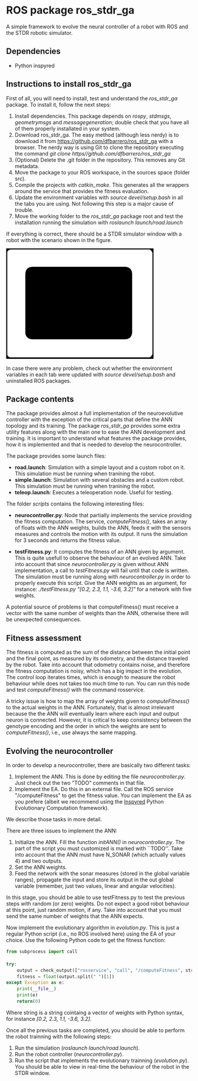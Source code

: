 # ROS package ros_stdr_ga
A simple framework to evolve the neural controller of a robot with ROS and the STDR robotic simulator.

## Dependencies 
* Python inspyred

## Instructions to install ros_stdr_ga
First of all, you will need to install, test and understand the *ros_stdr_ga* package. To install it, follow the next steps:

1. Install dependencies. This package depends on *rospy*, *stdmsgs*, *geometrymsgs* and *messagegeneration*; double check that you have all of them properly installated in your system.
2. Download ros_stdr_ga. The easy method (although less nerdy) is to download it from https://github.com/dfbarrero/ros_stdr_ga with a browser. The nerdy way is using Git to clone the repository executing the command *git clone https//github.com/dfbarrero/ros_stdr_ga*
3. (Optional) Delete the .git folder in the repository. This removes any Git metadata.
4. Move the package to your ROS workspace, in the sources space (folder src).
5. Compile the projects with *catkin_make*. This generates all the wrappers around the service that provides the fitness evaluation.
6. Update the environment variables with *source devel/setup.bash* in all the tabs you are using. Not following this step is a major cause of trouble.
7. Move the working folder to the *ros_stdr_ga* package root and test the installation running the simulation with *roslaunch launch/road.launch*

If everything is correct, there should be a STDR simulator window with a robot with the scenario shown in the figure.

![Map](resources/road.png)

In case there were any problem, check out whether the environment variables in each tab were updated with *source devel/setup.bash* and uninstalled ROS packages.

## Package contents

The package provides almost a full implementation of the neuroevolutive controller with the exception of the critical parts that define the ANN topology and its training. The package *ros_stdr_ga* provides some extra utility features along with the main one to ease the ANN development and training. It is important to understand what features the package provides, how it is implemented and that is needed to develop the neurocontroller.

The package provides some launch files:

* **road.launch**: Simulation with a simple layout and a custom robot on it. This simulation must be running when tranining the robot.
* **simple.launch**: Simulation with several obstacles and a custom robot. This simulation must be running when tranining the robot.
* **teleop.launch**: Executes a teleoperation node. Useful for testing.

The folder *scripts* contains the following interesting files:

* **neurocontroller.py**: Node that partially implements the service providing the fitness computation. The service, *computeFitness()*, takes an array of floats with the ANN weights, builds the ANN, feeds it with the sensors measures and controls the motion with its output. It runs the simulation for 3 seconds and returns the fitness value.

* **testFitness.py**: It computes the fitness of an ANN given by argument. This is quite usefull to observe the behaviour of an evolved ANN. Take into account that since *neurocontroller.py* is given without ANN implementation, a call to *testFitness.py* will fail until that code is written. The simulation must be running along with *neurocontroller.py* in order to properly execute this script. Give the ANN weights as an argument, for instance: *./testFitness.py "[0.2, 2.3, 1.1, -3.6, 3.2]"* for a network with five weights.

A potential source of problems is that computeFitness() must receive a vector with the same number of weights than the ANN, otherwise there will be unexpected consequences.

## Fitness assessment

The fitness is computed as the sum of the distance between the initial point and the final point, as measured by its odometry, and the distance traveled by the robot. Take into account that odometry contains noise, and therefore the fitness computation is noisy, which has a big impact in the evolution. The control loop iterates  times, which is enough to measure the robot behaviour while does not takes too much time to run. You can run this node and test *computeFitness()* with the command rosservice.

A tricky issue is how to map the array of weights given to *computeFitness()* to the actual weights in the ANN. Fortunately, that is almost irrelevant because the the ANN will eventually learn where each input and output neuron is connected. However, it is critical to keep consistency between the genotype encoding and the order in which the weights are sent to *computeFitness()*, i.e., use always the same mapping.

## Evolving the neurocontroller

In order to develop a neurocontroller, there are basically two different tasks:

1. Implement the ANN. This is done by editing the file *neurocontroller.py*. Just check out the two "TODO" comments in that file. 
2. Implement the EA. Do this in an external file. Call the ROS service "/computeFitness" to get the fitness value. You can implement the EA as you prefere (albeit we recommend using the [Inspyred](https://pythonhosted.org/inspyred/) Python Evolutionary Computation framework).

We describe those tasks in more detail.

There are three issues to implement the ANN:

1. Initialize the ANN. Fill the function *initANN()* in *neurocontroller.py*. The part of the script you must customized is marked with ``TODO''. Take into account that the ANN must have N_SONAR (which actually values 4) and two outputs.
2. Set the ANN weights.
3. Feed the network with the sonar measures (stored in the global variable ranges), propagate the input and store its output in the out global variable (remember, just two values, linear and angular velocities).

In this stage, you should be able to use testFitness.py to test the previous steps with random (or zero) weights. Do not expect a good robot behaviour at this point, just random motion, if any. Take into account that you must send the same number of weights that the ANN expects.

Now implement the evolutionary algorithm in *evolution.py*. This is just a regular Python script (i.e., no ROS involved here) using the EA of your choice. Use the following Python code to get the fitness function:

```Python
from subprocess import call

try:
	output = check_output(["rosservice", "call", "/computeFitness", string]) 
	fitness = float(output.split(" ")[1])
except Exception as e:
	print(__file__)
	print(e)
	return(0)

```

Where string is a string cointaing a vector of weights with Python syntax, for instance *[0.2, 2.3, 1.1, -3.6, 3.2]*.

Once all the previous tasks are completed, you should be able to perform the robot trainning with the following steps:

1. Run the simulation (*roslaunch launch/road.launch*).
2. Run the robot controller (*neurocontroller.py*).
3. Run the script that implements the evolutionary trainning (*evolution.py*). You should be able to view in real-time the behaviour of the robot in the STDR window.


